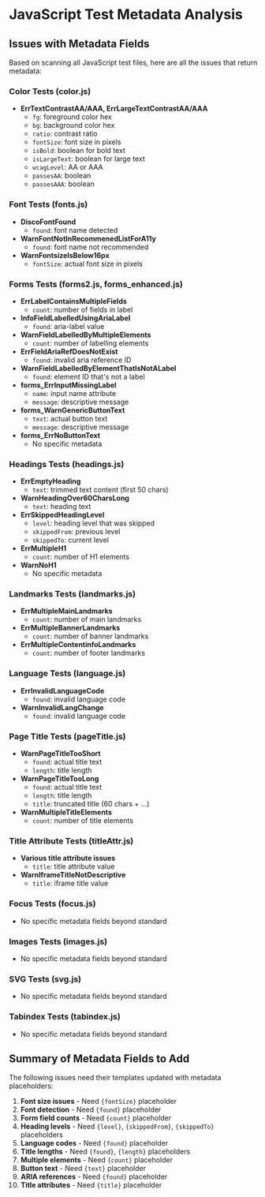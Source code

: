 # JavaScript Test Metadata Analysis

## Issues with Metadata Fields

Based on scanning all JavaScript test files, here are all the issues that return metadata:

### Color Tests (color.js)
- **ErrTextContrastAA/AAA, ErrLargeTextContrastAA/AAA**
  - `fg`: foreground color hex
  - `bg`: background color hex  
  - `ratio`: contrast ratio
  - `fontSize`: font size in pixels
  - `isBold`: boolean for bold text
  - `isLargeText`: boolean for large text
  - `wcagLevel`: AA or AAA
  - `passesAA`: boolean
  - `passesAAA`: boolean

### Font Tests (fonts.js)
- **DiscoFontFound**
  - `found`: font name detected
- **WarnFontNotInRecommenedListForA11y**
  - `found`: font name not recommended
- **WarnFontsizeIsBelow16px**
  - `fontSize`: actual font size in pixels

### Forms Tests (forms2.js, forms_enhanced.js)
- **ErrLabelContainsMultipleFields**
  - `count`: number of fields in label
- **InfoFieldLabelledUsingAriaLabel**
  - `found`: aria-label value
- **WarnFieldLabelledByMultipleElements**
  - `count`: number of labelling elements
- **ErrFieldAriaRefDoesNotExist**
  - `found`: invalid aria reference ID
- **WarnFieldLabelledByElementThatIsNotALabel**
  - `found`: element ID that's not a label
- **forms_ErrInputMissingLabel**
  - `name`: input name attribute
  - `message`: descriptive message
- **forms_WarnGenericButtonText**
  - `text`: actual button text
  - `message`: descriptive message
- **forms_ErrNoButtonText**
  - No specific metadata

### Headings Tests (headings.js)
- **ErrEmptyHeading**
  - `text`: trimmed text content (first 50 chars)
- **WarnHeadingOver60CharsLong**
  - `text`: heading text
- **ErrSkippedHeadingLevel**
  - `level`: heading level that was skipped
  - `skippedFrom`: previous level
  - `skippedTo`: current level
- **ErrMultipleH1**
  - `count`: number of H1 elements
- **WarnNoH1**
  - No specific metadata

### Landmarks Tests (landmarks.js)
- **ErrMultipleMainLandmarks**
  - `count`: number of main landmarks
- **ErrMultipleBannerLandmarks**
  - `count`: number of banner landmarks
- **ErrMultipleContentinfoLandmarks**
  - `count`: number of footer landmarks

### Language Tests (language.js)
- **ErrInvalidLanguageCode**
  - `found`: invalid language code
- **WarnInvalidLangChange**
  - `found`: invalid language code

### Page Title Tests (pageTitle.js)
- **WarnPageTitleTooShort**
  - `found`: actual title text
  - `length`: title length
- **WarnPageTitleTooLong**
  - `found`: actual title text
  - `length`: title length
  - `title`: truncated title (60 chars + ...)
- **WarnMultipleTitleElements**
  - `count`: number of title elements

### Title Attribute Tests (titleAttr.js)
- **Various title attribute issues**
  - `title`: title attribute value
- **WarnIframeTitleNotDescriptive**
  - `title`: iframe title value

### Focus Tests (focus.js)
- No specific metadata fields beyond standard

### Images Tests (images.js)
- No specific metadata fields beyond standard

### SVG Tests (svg.js)
- No specific metadata fields beyond standard

### Tabindex Tests (tabindex.js)  
- No specific metadata fields beyond standard

## Summary of Metadata Fields to Add

The following issues need their templates updated with metadata placeholders:

1. **Font size issues** - Need `{fontSize}` placeholder
2. **Font detection** - Need `{found}` placeholder
3. **Form field counts** - Need `{count}` placeholder
4. **Heading levels** - Need `{level}`, `{skippedFrom}`, `{skippedTo}` placeholders
5. **Language codes** - Need `{found}` placeholder
6. **Title lengths** - Need `{found}`, `{length}` placeholders
7. **Multiple elements** - Need `{count}` placeholder
8. **Button text** - Need `{text}` placeholder
9. **ARIA references** - Need `{found}` placeholder
10. **Title attributes** - Need `{title}` placeholder
